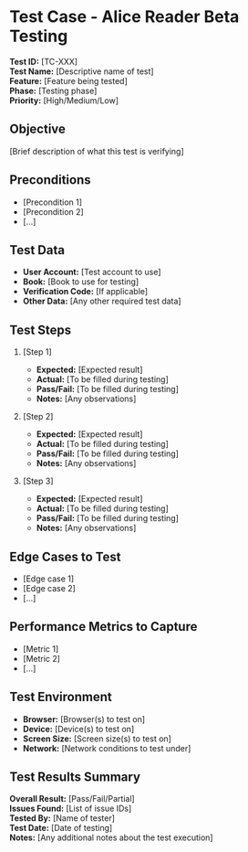 # Test Case - Alice Reader Beta Testing

**Test ID:** [TC-XXX]  
**Test Name:** [Descriptive name of test]  
**Feature:** [Feature being tested]  
**Phase:** [Testing phase]  
**Priority:** [High/Medium/Low]  

## Objective
[Brief description of what this test is verifying]

## Preconditions
- [Precondition 1]
- [Precondition 2]
- [...]

## Test Data
- **User Account:** [Test account to use]
- **Book:** [Book to use for testing]
- **Verification Code:** [If applicable]
- **Other Data:** [Any other required test data]

## Test Steps
1. [Step 1]
   - **Expected:** [Expected result]
   - **Actual:** [To be filled during testing]
   - **Pass/Fail:** [To be filled during testing]
   - **Notes:** [Any observations]

2. [Step 2]
   - **Expected:** [Expected result]
   - **Actual:** [To be filled during testing]
   - **Pass/Fail:** [To be filled during testing]
   - **Notes:** [Any observations]

3. [Step 3]
   - **Expected:** [Expected result]
   - **Actual:** [To be filled during testing]
   - **Pass/Fail:** [To be filled during testing]
   - **Notes:** [Any observations]

## Edge Cases to Test
- [Edge case 1]
- [Edge case 2]
- [...]

## Performance Metrics to Capture
- [Metric 1]
- [Metric 2]
- [...]

## Test Environment
- **Browser:** [Browser(s) to test on]
- **Device:** [Device(s) to test on]
- **Screen Size:** [Screen size(s) to test on]
- **Network:** [Network conditions to test under]

## Test Results Summary
**Overall Result:** [Pass/Fail/Partial]  
**Issues Found:** [List of issue IDs]  
**Tested By:** [Name of tester]  
**Test Date:** [Date of testing]  
**Notes:** [Any additional notes about the test execution]
